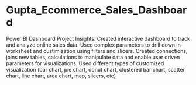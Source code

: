 # Gupta_Ecommerce_Sales_Dashboard
Power BI Dashboard
Project Insights:
Created interactive dashboard to track and analyze online sales data.
Used complex parameters to drill down in worksheet and custimization using filters and slicers.
Created connections, joins new tables, calculations to manipulate data and enable user driven parameters for visualizations.
Used different types of customized visualization (bar chart, pie chart, donut chart, clustered bar chart, scatter chart, line chart, area chart, map, slicers, etc)
